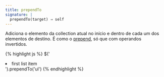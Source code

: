 ```yaml
---
title: prependTo
signature: |
  prependTo(target) ⇒ self
---
```


Adiciona o elemento da collection atual no início e dentro de cada um dos elementos de destino.
É como o [prepend](#prepend), só que com operandos invertidos.

{% highlight js %}
$('<li>first list item</li>').prependTo('ul')
{% endhighlight %}
